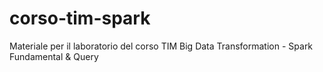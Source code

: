 # corso-tim-spark
Materiale per il laboratorio del corso TIM Big Data Transformation - Spark Fundamental &amp; Query
